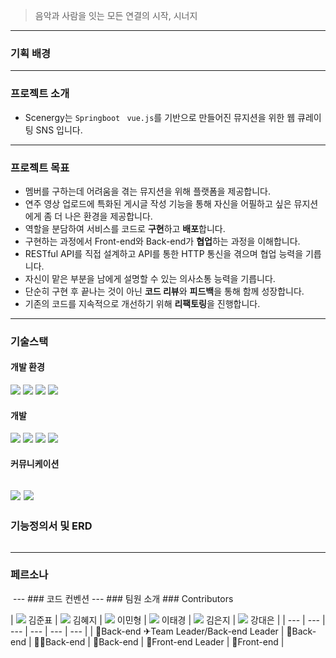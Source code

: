
> 음악과 사람을 잇는 모든 연결의 시작, 시너지 
 --- 
### 기획 배경 

___
 ### 프로젝트 소개 
 + Scenergy는 `Springboot` ` vue.js`를 기반으로 만들어진 뮤지션을 위한 웹 큐레이팅 SNS 입니다. 
 --- 
 ### 프로젝트 목표 
 + 멤버를 구하는데 어려움을 겪는 뮤지션을 위해 플랫폼을 제공합니다.
 +  연주 영상 업로드에 특화된 게시글 작성 기능을 통해 자신을 어필하고 싶은 뮤지션에게 좀 더 나은 환경을 제공합니다. 
 + 역할을 분담하여 서비스를 코드로 **구현**하고 **배포**합니다. 
 + 구현하는 과정에서 Front-end와 Back-end가 **협업**하는 과정을 이해합니다. 
 +  RESTful API를 직접 설계하고 API를 통한 HTTP 통신을 겪으며 협업 능력을 기릅니다. 
 +  자신이 맡은 부분을 남에게 설명할 수 있는 의사소통 능력을 기릅니다. 
 +  단순히 구현 후 끝나는 것이 아닌 **코드 리뷰**와 **피드백**을 통해 함께 성장합니다. 
 + 기존의 코드를 지속적으로 개선하기 위해 **리팩토링**을 진행합니다. 
 --- 
 ### 기술스택 
 #### 개발 환경 
 
 <img src="https://img.shields.io/badge/Visual%20Studio%20Code-007ACC.svg?&style=for-the-badge&logo=Visual%20Studio%20Code&logoColor=white"> <img src="https://img.shields.io/badge/spring-6DB33F?style=for-the-badge&logo=spring&logoColor=white"> <img src="https://img.shields.io/badge/github-181717?style=for-the-badge&logo=github&logoColor=white"> <img src="https://img.shields.io/badge/git-F05032?style=for-the-badge&logo=git&logoColor=white"> 
 
 #### 개발 
 <img src="https://img.shields.io/badge/html5-E34F26?style=for-the-badge&logo=html5&logoColor=white"> <img src="https://img.shields.io/badge/css-1572B6?style=for-the-badge&logo=css3&logoColor=white"> <img src="https://img.shields.io/badge/javascript-F7DF1E?style=for-the-badge&logo=javascript&logoColor=black"> <img src="https://img.shields.io/badge/mysql-4479A1?style=for-the-badge&logo=mysql&logoColor=white"> 
 
 #### 커뮤니케이션 
 <img src="https://img.shields.io/badge/Mattermost-0058CC?style=for-the-badge&logo=Mattermost&logoColor=white"> <img src="https://img.shields.io/badge/Figma-F24E1E?style=for-the-badge&logo=Figma&logoColor=white"> 
 --- 

 ### 기능정의서 및 ERD
  <img> 

  --- 

### 페르소나
<img> 
--- 
### 코드 컨벤션
--- 
### 팀원 소개 
### Contributors 

| ![](/uploads/8c282182d74295e5f9974e98d513db55/김준표.jpg) 김준표 | ![](/uploads/4f94ffce787f8c59b26d0bdb40aafd1a/김혜지.jpg) 김혜지 | ![](/uploads/fc76178fc2ab76750f3ef76435a9fdc6/이민형.jpg) 이민형 | ![](/uploads/5547ddc370012032652eba43b8ccf115/이태경.jpg) 이태경 | ![](/uploads/51330ab2900e11d5a46f07d1e163fe42/김은지.jpg) 김은지 | ![](/uploads/277b2260b05e29e580d0d1af4dda106f/강대은.jpg) 강대은 | | --- | --- | --- | --- | --- | --- | | 🍪Back-end ✈Team Leader/Back-end Leader | 💟Back-end | 🧗‍♀️Back-end | 🍖Back-end | 🌹Front-end Leader | 🍞Front-end |
